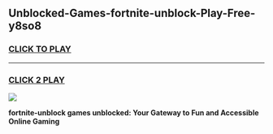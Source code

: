 
## Unblocked-Games-fortnite-unblock-Play-Free-y8so8
<h3>
<a href="https://premium76.site?title=fortnite-unblock&ref=19M">CLICK TO PLAY</a></h3>
<hr>

<h3>
<a href="https://premium76.site?title=fortnite-unblock&ref=19M">CLICK 2 PLAY</a>
  
</h3>

<a href="https://premium76.site?title=fortnite-unblock&ref=19M"><img src="https://clearcache.store/games.png"></a>


**fortnite-unblock games unblocked: Your Gateway to Fun and Accessible Online Gaming**
